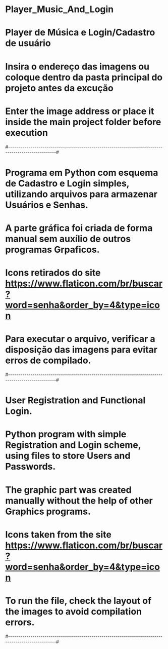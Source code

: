 # Player_Music_And_Login
# Player de Música e Login/Cadastro de usuário

# Insira o endereço das imagens ou coloque dentro da pasta principal do projeto antes da excução
# Enter the image address or place it inside the main project folder before execution

#-----------------------------------------------------------------------------------------------------#

# Programa em Python com esquema de Cadastro e Login simples, utilizando arquivos para armazenar Usuários e Senhas.
# A parte gráfica foi criada de forma manual sem auxílio de outros programas Grpaficos.
# Icons retirados do site https://www.flaticon.com/br/buscar?word=senha&order_by=4&type=icon

# Para executar o arquivo, verificar a disposição das imagens para evitar erros de compilado.

#-----------------------------------------------------------------------------------------------------#

# User Registration and Functional Login.

# Python program with simple Registration and Login scheme, using files to store Users and Passwords.
# The graphic part was created manually without the help of other Graphics programs.
# Icons taken from the site https://www.flaticon.com/br/buscar?word=senha&order_by=4&type=icon

# To run the file, check the layout of the images to avoid compilation errors.

#-----------------------------------------------------------------------------------------------------#
